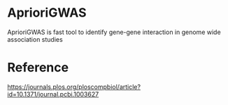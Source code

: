 # AprioriGWAS
AprioriGWAS is fast tool to identify gene-gene interaction in genome wide association studies


# Reference
https://journals.plos.org/ploscompbiol/article?id=10.1371/journal.pcbi.1003627
